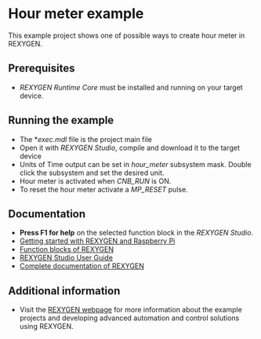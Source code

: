Hour meter example
==================

This example project shows one of possible ways to create hour meter in REXYGEN.

## Prerequisites ##
- *REXYGEN Runtime Core* must be installed and running on your target device.

## Running the example ##
- The **exec.mdl* file is the project main file
- Open it with *REXYGEN Studio*, compile and download it to the target device
- Units of Time output can be set in *hour_meter* subsystem mask. Double click the subsystem and set the desired unit.
- Hour meter is activated when *CNB_RUN* is ON.
- To reset the hour meter activate a *MP_RESET* pulse.

## Documentation ##

- **Press F1 for help** on the selected function block in the *REXYGEN Studio*.
- [Getting started with REXYGEN and Raspberry Pi](https://www.rexygen.com/doc/PDF/ENGLISH/RexygenGettingStarted_RasPi_ENG.pdf)
- [Function blocks of REXYGEN](https://www.rexygen.com/doc/PDF/ENGLISH/BRef_ENG.pdf)
- [REXYGEN Studio User Guide](https://www.rexygen.com/doc/PDF/ENGLISH/RexygenStudio_ENG.pdf)
- [Complete documentation of REXYGEN](http://www.rexygen.com/documentation-and-support)

## Additional information ##

- Visit the [REXYGEN webpage](http://www.rexygen.com) 
for more information about the example projects and developing advanced 
automation and control solutions using REXYGEN.
